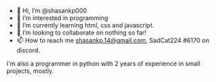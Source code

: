 - 👋 Hi, I’m @shasankp000
- 👀 I’m interested in programming
- 🌱 I’m currently learning html, css and javascript.
- 💞️ I’m looking to collaborate on nothing so far!
- 📫 How to reach me shasankp.14@gmail.com, SadCat224 #6170 on discord.

I'm also a programmer in python with 2 years of experience in small projects, mostly.

<!---
shasankp000/shasankp000 is a ✨ special ✨ repository because its `README.md` (this file) appears on your GitHub profile.
You can click the Preview link to take a look at your changes.
--->
